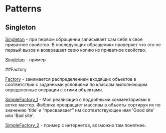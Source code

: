 # Patterns

## Singleton
 
<a href="https://github.com/Evg-qwerty/Patterns/tree/master/Singleton">Singleton</a> - при первом обращении записывает сам себя в свое приватное свойство. В последующих обращениях проверяет что это не первый вызов и возвращает свою копию из приватное свойство.

<a href="https://github.com/Evg-qwerty/Patterns/blob/master/Singleton/singleton_1.php">Singleton</a> - пример

##Factory

<a href="https://github.com/Evg-qwerty/Patterns/tree/master/Factory">Factory</a>  - занимается распределением входящих объектов в соответствии с заданными условиями по классам выполняющим определенные операции с этими объектами. 

<a href="https://github.com/Evg-qwerty/Patterns/blob/master/Factory/SimpleFactory_1.php">SimpleFactory_1</a> - Моя реализация с подробными комментариями в ветке мастер. Фвбрика превращает массивы в объекты сортируя их по значению ’title’ и “присваивает” им соответствующее имя 'Good site' или 'Bad site'. 

<a href="https://github.com/Evg-qwerty/Patterns/blob/master/Factory/SimpleFactory_2.php">SimpleFactory_2</a> - пример с интернетов, возможно там понятнее.